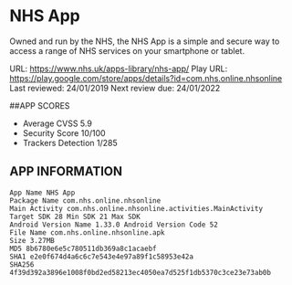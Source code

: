 # NHS App

Owned and run by the NHS, the NHS App is a simple and secure way to access a range of NHS services on your smartphone or tablet.

URL: https://www.nhs.uk/apps-library/nhs-app/
Play URL: https://play.google.com/store/apps/details?id=com.nhs.online.nhsonline
Last reviewed: 24/01/2019
Next review due: 24/01/2022

##APP SCORES

* Average CVSS 5.9
* Security Score 10/100
* Trackers Detection 1/285

## APP INFORMATION

```
App Name NHS App
Package Name com.nhs.online.nhsonline
Main Activity com.nhs.online.nhsonline.activities.MainActivity
Target SDK 28 Min SDK 21 Max SDK
Android Version Name 1.33.0 Android Version Code 52
File Name com.nhs.online.nhsonline.apk
Size 3.27MB
MD5 8b6780e6e5c780511db369a8c1acaebf
SHA1 e2e0f674d4a6c6c7e543e4e97a89f1c58953e42a
SHA256 4f39d392a3896e1008f0bd2ed58213ec4050ea7d525f1db5370c3ce23e73ab0b
```